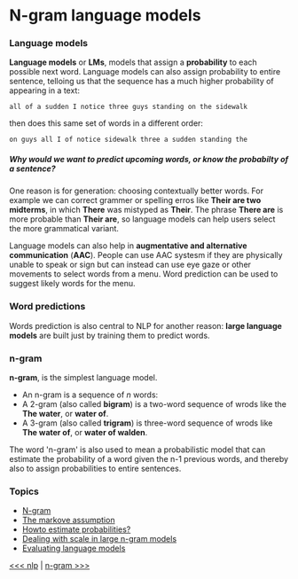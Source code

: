 # N-gram language models

### Language models

**Language models** or **LMs**, models that assign a **probability** to each possible next word. Language models can also assign probability to entire sentence, telloing us that the sequence has a much higher probability of appearing in a text:

```
all of a sudden I notice three guys standing on the sidewalk
```

then does this same set of words in  a different order:

```
on guys all I of notice sidewalk three a sudden standing the
```

##### *Why would we want to predict upcoming words, or know the probabilty of a sentence?* 

One reason is for generation: choosing contextually better words. For example we can correct grammer or spelling erros like **Their are two midterms**, in which **There** was mistyped as **Their**. The phrase **There are** is more probable than **Their are**, so language models can help users select the more grammatical variant. 

Language models can also help in **augmentative and alternative communication** (**AAC**). People can use AAC systesm if they are physically unable to speak or sign but can instead can use eye gaze or other movements to select words from a menu. Word prediction can be used to suggest likely words for the menu.

### Word predictions

Words prediction is also central to NLP for another reason: **large language models** are built just by training them to predict words.

### n-gram

**n-gram**, is the simplest language model.

- An n-gram is a sequence of *n* words: 
- A 2-gram (also called **bigram**) is a two-word sequence of wrods like the **The water**, or **water of**.
- A 3-gram (also called **trigram**) is three-word sequence of wrods like **The water of**, or **water of walden**.

The word 'n-gram' is also used to mean a probabilistic model that can estimate the probability of a word given the n-1 previous words, and thereby also to assign probabilities to entire sentences.

### Topics

- [N-gram](n-grams.md)
- [The markove assumption](the-markov-assumption.md)
- [Howto estimate probabilities?](how-to-estimate-probabilities.md)
- [Dealing with scale in large n-gram models](dealing-with-scale-in-large-n-gram-models.md)
- [Evaluating language models](evaluating-language-models.md)

[<<< nlp](../README.md) | [n-gram >>>](n-grams.md)
